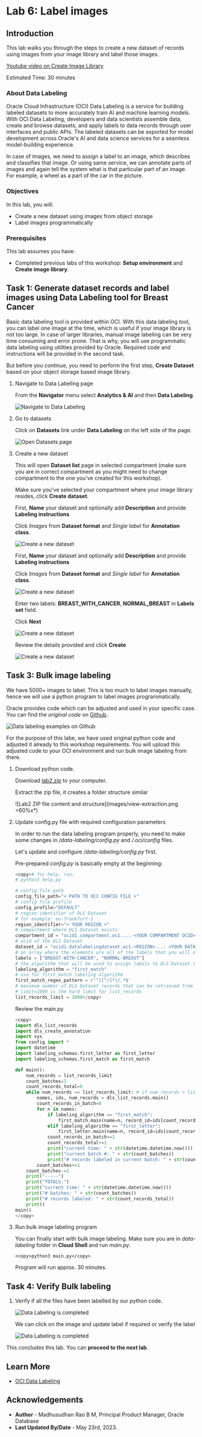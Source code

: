 # Lab 6: Label images

## Introduction

This lab walks you through the steps to create a new dataset of records using images from your image library and label those images.

[Youtube video on Create Image Library](youtube:Y3xsaFSwRmA:large)

Estimated Time: 30 minutes

### About Data Labeling

Oracle Cloud Infrastructure (OCI) Data Labeling is a service for building labeled datasets to more accurately train AI and machine learning models. With OCI Data Labeling, developers and data scientists assemble data, create and browse datasets, and apply labels to data records through user interfaces and public APIs. The labeled datasets can be exported for model development across Oracle's AI and data science services for a seamless model-building experience.

In case of images, we need to assign a label to an image, which describes and classifies that image. Or using same service, we can annotate parts of images and again tell the system what is that particular part of an image. For example, a wheel as a part of the car in the picture.

### Objectives

In this lab, you will:

* Create a new dataset using images from object storage
* Label images programmatically

### Prerequisites

This lab assumes you have:

* Completed previous labs of this workshop: **Setup environment** and **Create image library**.

## Task 1: Generate dataset records and label images using Data Labeling tool for Breast Cancer

Basic data labeling tool is provided within OCI. With this data labeling tool, you can label one image at the time, which is useful if your image library is not too large. In case of larger libraries, manual image labeling can be very time consuming and error prone. That is why, you will use programmatic data labeling using utilities provided by Oracle. Required code and instructions will be provided in the second task.

But before you continue, you need to perform the first step, **Create Dataset** based on your object storage based image library.

1. Navigate to Data Labeling page

    From the **Navigator** menu select **Analytics & AI** and then **Data Labeling**.

    ![Navigate to Data Labeling](images/data-label.png " ")

2. Go to datasets

    Click on **Datasets** link under **Data Labeling** on the left side of the page.

    ![Open Datasets page](images/open-datasets-page.png " ")

3. Create a new dataset

    This will open **Dataset list** page in selected compartment (make sure you are in correct compartment as you might need to change compartment to the one you've created for this workshop).

    Make sure you've selected your compartment where your image library resides, click **Create dataset**.

    First, **Name** your dataset and optionally add **Description** and provide **Labeling instructions**
  
    Click *Images* from **Dataset format** and *Single label* for **Annotation class**.
 
    ![Create a new dataset](images/create-bc-dataset.png " ")

    First, **Name** your dataset and optionally add **Description** and provide **Labeling instructions**
  
    Click *Images* from **Dataset format** and *Single label* for **Annotation class**.
  
    ![Create a new dataset](images/create-bc-dataset-2.png " ")

    Enter two labels: **BREAST\_WITH\_CANCER**, **NORMAL\_BREAST** in **Labels set** field.

    Click **Next**

    ![Create a new dataset](images/create-bc-dataset-3.png " ")

    Review the details provided and click **Create**

    ![Create a new dataset](images/create-bc-dataset-4.png " ")

    
 

## Task 3: Bulk image labeling

We have 5000+ images to label. This is too much to label images manually, hence we will use a python program to label images programmatically.

Oracle provides code which can be adjusted and used in your specific case. You can find the *original code* on [Github](https://github.com/oracle-samples/oci-data-science-ai-samples/tree/master/data_labeling_examples).

![Data labeling examples on Github](./images/data-labeling-examples.png " ")

For the purpose of this labe, we have used original python code and adjusted it already to this workshop requirements. You will upload this adjusted code to your OCI environment and run bulk image labeling from there.

1. Download python code.

    Download [lab2.zip](https://objectstorage.us-ashburn-1.oraclecloud.com/p/b1_vZe_9llVqw_oTDq-SQyRrkDshcuABTHc6QuUDG984jfUi0mbk5x7pOZ7mPDPh/n/c4u04/b/livelabsfiles/o/partner-solutions/oas-and-vision/lab2.zip) to your computer.

    Extract the zip file, it creates a folder structure similar 

    ![Lab2 ZIP file content and structure](images/view-extraction.png =60%x*)
 
2. Update config.py file with required configuration parameters

    In order to run the data labeling program properly, you need to make some changes in */data-labeling/config.py* and */.oci/config* files.

    Let's update and configure */data-labeling/config.py* first.

    Pre-prepared *config.py* is basically empty at the beginning:

    ```python
    <copy># for help, run:
    # python3 help.py

    # config file path
    config_file_path="< PATH TO OCI CONFIG FILE >"
    # config file profile
    config_profile="DEFAULT"
    # region identifier of DLS Dataset
    # for example: eu-frankfurt-1
    region_identifier="< YOUR REGION >"
    # compartment where DLS Dataset exists
    compartment_id = "ocid1.compartment.oc1.... <YOUR COMPARTMENT OCID> ..."
    # ocid of the DLS Dataset
    dataset_id = "ocid1.datalabelingdataset.oc1.<REGION>.... <YOUR DATASET OCID> ..."
    # an array where the elements are all of the labels that you will use to annotate records in your DLS Dataset with. Each element is a separate label.
    labels = ["BREAST-WITH-CANCER", "NORMAL-BREAST"]
    # the algorithm that will be used to assign labels to DLS Dataset records
    labeling_algorithm = "first_match"
    # use for first_match labeling algorithm
    first_match_regex_pattern = r'^([^/]*)/.*$'
    # maximum number of DLS Dataset records that can be retrieved from the list_records API operation for labeling
    # limit=1000 is the hard limit for list_records
    list_records_limit = 1000</copy>
    ``` 
    Review the main.py  

    ```python
    <copy>
    import dls_list_records
    import dls_create_annotation
    import sys
    from config import *
    import datetime
    import labeling_schemas.first_letter as first_letter
    import labeling_schemas.first_match as first_match

    def main():
        num_records = list_records_limit
        count_batches=1
        count_records_total=0
        while num_records == list_records_limit: # if num_records < list_records_limit, that would indicate the last loop i.e. batch
            names, ids, num_records = dls_list_records.main()
            count_records_in_batch=0
            for n in names:
                if labeling_algorithm == "first_match":
                    first_match.main(name=n, record_id=ids[count_records_in_batch])
                elif labeling_algorithm == "first_letter":
                    first_letter.main(name=n, record_id=ids[count_records_in_batch])
                count_records_in_batch+=1
                count_records_total+=1
                print("current time: " + str(datetime.datetime.now()))
                print("current batch #: " + str(count_batches))
                print("# records labeled in current batch: " + str(count_records_in_batch))
            count_batches+=1
        count_batches-=1
        print("-----")
        print("TOTALS:")
        print("current time: " + str(datetime.datetime.now()))
        print("# batches: " + str(count_batches))
        print("# records labeled: " + str(count_records_total))
        print()
    main()
    </copy>
    ``` 
   
3. Run bulk image labeling program 

    You can finally start with bulk image labeling. Make sure you are in *data-labeling* folder in **Cloud Shell** and run *main.py*.

    ```text
    <copy>python3 main.py</copy>
    ```

    Program will run approx. 30 minutes.
 

## Task 4: Verify Bulk labeling

1. Verify if all the files have been labelled by our python code.

    ![Data Labeling is completed](images/verify-bulklabel.png " ")

    We can click on the image and update label if required or verify the label

    ![Data Labeling is completed](images/normal-label.png " ")
 

This concludes this lab. You can **proceed to the next lab**.

## Learn More

* [OCI Data Labeling](https://docs.oracle.com/en-us/iaas/data-labeling/data-labeling/using/home.htm)
 
## Acknowledgements
* **Author** - Madhusudhan Rao B M, Principal Product Manager, Oracle Database
* **Last Updated By/Date** - May 23rd, 2023.
